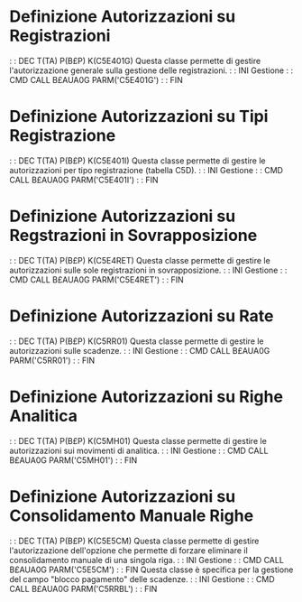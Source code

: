 # Definizione Autorizzazioni su Registrazioni
 :  : DEC T(TA) P(B£P) K(C5E401G)
Questa classe permette di gestire l'autorizzazione generale sulla gestione delle registrazioni.
 :  : INI  Gestione
 :  : CMD CALL B£AUA0G PARM('C5E401G')
 :  : FIN
# Definizione Autorizzazioni su Tipi Registrazione
 :  : DEC T(TA) P(B£P) K(C5E401I)
Questa classe permette di gestire le autorizzazioni per tipo registrazione (tabella C5D).
 :  : INI  Gestione
 :  : CMD CALL B£AUA0G PARM('C5E401I')
 :  : FIN
# Definizione Autorizzazioni su Regstrazioni in Sovrapposizione
 :  : DEC T(TA) P(B£P) K(C5E4RET)
Questa classe permette di gestire le autorizzazioni sulle sole registrazioni in sovrapposizione.
 :  : INI  Gestione
 :  : CMD CALL B£AUA0G PARM('C5E4RET')
 :  : FIN
# Definizione Autorizzazioni su Rate
 :  : DEC T(TA) P(B£P) K(C5RR01)
Questa classe permette di gestire le autorizzazioni sulle scadenze.
 :  : INI  Gestione
 :  : CMD CALL B£AUA0G PARM('C5RR01')
 :  : FIN
# Definizione Autorizzazioni su Righe Analitica
 :  : DEC T(TA) P(B£P) K(C5MH01)
Questa classe permette di gestire le autorizzazioni sui movimenti di analitica.
 :  : INI  Gestione
 :  : CMD CALL B£AUA0G PARM('C5MH01')
 :  : FIN
# Definizione Autorizzazioni su Consolidamento Manuale Righe
 :  : DEC T(TA) P(B£P) K(C5E5CM)
Questa classe permette di gestire l'autorizzazione dell'opzione che permette di forzare eliminare il consolidamento manuale di una singola riga.
 :  : INI  Gestione
 :  : CMD CALL B£AUA0G PARM('C5E5CM')
 :  : FIN
Questa classe è specifica per la gestione del campo "blocco pagamento" delle scadenze.
 :  : INI  Gestione
 :  : CMD CALL B£AUA0G PARM('C5RRBL')
 :  : FIN
